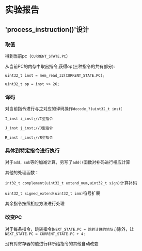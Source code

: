 # 实验报告
## 'process_instruction()'设计

### 取值
得到当前pc（`CURRENT_STATE.PC`）

从当前PC的内存中取出指令,获得op(三种指令的共有部分):

```
uint32_t inst = mem_read_32(CURRENT_STATE.PC);

uint32_t op = inst >> 26;
```

### 译码

对当前指令进行与之对应的译码操作`decode_?(uint32_t inst)`

```
I_inst i_inst;//I型指令

J_inst j_inst;//J型指令

R_inst r_inst;//R型指令

```

### 具体到特定指令进行执行

对于`add，sub`等的加减计算，另写了`add()`函数对补码进行相应计算

其他的处理函数：

`int32_t complement(uint32_t extend_num,uint32_t sign)`计算补码

`uint32_t signed_extend(uint32_t imm)`符号扩展

其余指令按照相应方法进行处理

### 改变PC

对于每条指令，跳转指令(`NEXT_STATE.PC = 跳转计算的地址;`)除外，让`NEXT_STATE.PC = CURRENT_STATE.PC + 4;`

没有对寄存器的值进行非所给指令的其他自动改变
